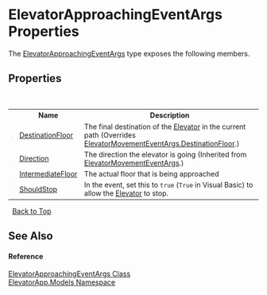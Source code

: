 # ElevatorApproachingEventArgs Properties
 

The <a href="T_ElevatorApp_Models_ElevatorApproachingEventArgs">ElevatorApproachingEventArgs</a> type exposes the following members.


## Properties
&nbsp;<table><tr><th></th><th>Name</th><th>Description</th></tr><tr><td>![Public property](media/pubproperty.gif "Public property")</td><td><a href="P_ElevatorApp_Models_ElevatorApproachingEventArgs_DestinationFloor">DestinationFloor</a></td><td>
The final destination of the <a href="T_ElevatorApp_Models_Elevator">Elevator</a> in the current path
 (Overrides <a href="P_ElevatorApp_Models_ElevatorMovementEventArgs_DestinationFloor">ElevatorMovementEventArgs.DestinationFloor</a>.)</td></tr><tr><td>![Public property](media/pubproperty.gif "Public property")</td><td><a href="P_ElevatorApp_Models_ElevatorMovementEventArgs_Direction">Direction</a></td><td>
The direction the elevator is going
 (Inherited from <a href="T_ElevatorApp_Models_ElevatorMovementEventArgs">ElevatorMovementEventArgs</a>.)</td></tr><tr><td>![Public property](media/pubproperty.gif "Public property")</td><td><a href="P_ElevatorApp_Models_ElevatorApproachingEventArgs_IntermediateFloor">IntermediateFloor</a></td><td>
The actual floor that is being approached</td></tr><tr><td>![Public property](media/pubproperty.gif "Public property")</td><td><a href="P_ElevatorApp_Models_ElevatorApproachingEventArgs_ShouldStop">ShouldStop</a></td><td>
In the event, set this to `true` (`True` in Visual Basic) to allow the <a href="T_ElevatorApp_Models_Elevator">Elevator</a> to stop.</td></tr></table>&nbsp;
<a href="#elevatorapproachingeventargs-properties">Back to Top</a>

## See Also


#### Reference
<a href="T_ElevatorApp_Models_ElevatorApproachingEventArgs">ElevatorApproachingEventArgs Class</a><br /><a href="N_ElevatorApp_Models">ElevatorApp.Models Namespace</a><br />